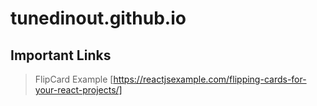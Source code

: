# tunedinout.github.io

## Important Links

> FlipCard Example [https://reactjsexample.com/flipping-cards-for-your-react-projects/]

